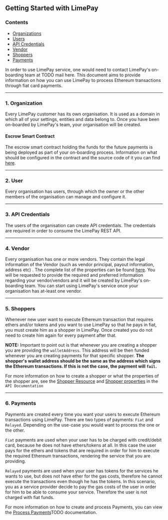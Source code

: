
## **Getting Started with LimePay**

### Contents

- [Organizations](#1-organization)
- [Users](#2-user)
- [API Credentials](#3-api-credentials)
- [Vendor](#4-vendor)
- [Shoppers](#5-shoppers)
- [Payments](#6-payments)
 
In order to use LimePay service, one would need to contact LimePay's on-boarding team at TODO mail here.
This document aims to provide information on how you can use LimePay to process Ethereum transactions through fiat card payments.
___

### 1. Organization

Every LimePay customer has its own organisation. It is used as a domain in which all of your settings, entities and data belong to. Once you have been on-boarded by LimePay's team, your organisation will be created.
####  Escrow Smart Contract 
The escrow smart contract holding the funds for the future payments is being deployed as part of your on-boarding process. Information on what should be configured in the contract and the source code of it you can find [here](https://github.com/LimePay/smart-contracts). 
___
### 2. User
Every organisation has users, through which the owner or the other members of the organisation can manage and configure it.
___
### 3. API Credentials
The users of the organisation can create API credentials. The credentials are required in order to consume the LimePay REST API.
___
### 4. Vendor
Every organisation has one or more vendors. They contain the legal information of the Vendor (such as vendor principal, payout information, address etc) . The complete list of the properties can be found [here](https://github.com/LimePay/docs/blob/master/API-Documentation.md#vendor). 
You will be requested to provide the required and preferred information regarding your vendor/vendors and it will be created by LimePay's on-boarding team. You can start using LimePay's service once your organisation has at-least one vendor. 
___
### 5. Shoppers
Whenever new user want to execute Ethereum transaction that requires ethers and/or tokens and you want to use LimePay so that he pays in fiat, you must create him as a shopper in LimePay. Once created you do not need to create him again for every payment after that. 

**NOTE:** Important to point out is that whenever you are creating a shopper you are providing the `walletAddress`. This address will be then funded whenever you are creating payments for that specific shopper.
**The shopper's wallet address should be the same as the address which signs the Ethereum transactions. If this is not the case, the payment will `fail`.**

For more information on how to create a shopper or what the properties of the shopper are, see the [Shopper Resource](https://github.com/LimePay/docs/blob/master/API-Documentation.md#3-shoppers) and [Shopper properties](https://github.com/LimePay/docs/blob/master/API-Documentation.md#3-shoppers) in the `API Documentation`
___
### 6. Payments
Payments are created every time you want your users to execute Ethereum transactions using LimePay. There are two types of payments: `Fiat` and `Relayed`. Depending on the use-case you would want to process the one or the other. 

`Fiat` payments are used when your user has to be charged with credit/debit card, because he does not have ethers/tokens at all. In this case the user pays for the ethers and tokens that are required in order for him to execute the required Ethereum transactions, rendering the service that you are providing.

`Relayed` payments are used when your user has tokens for the services he wants to use, but does not have ether for the gas costs, therefore he cannot execute the transactions even though he has the tokens. In this scenario, you as a service provider decide to pay the gas costs of the user in order for him to be able to consume your service. Therefore the user is not charged with fiat funds.

For more information on how to create and process Payments, you can view the [Process Payments]()TODO documentation.
